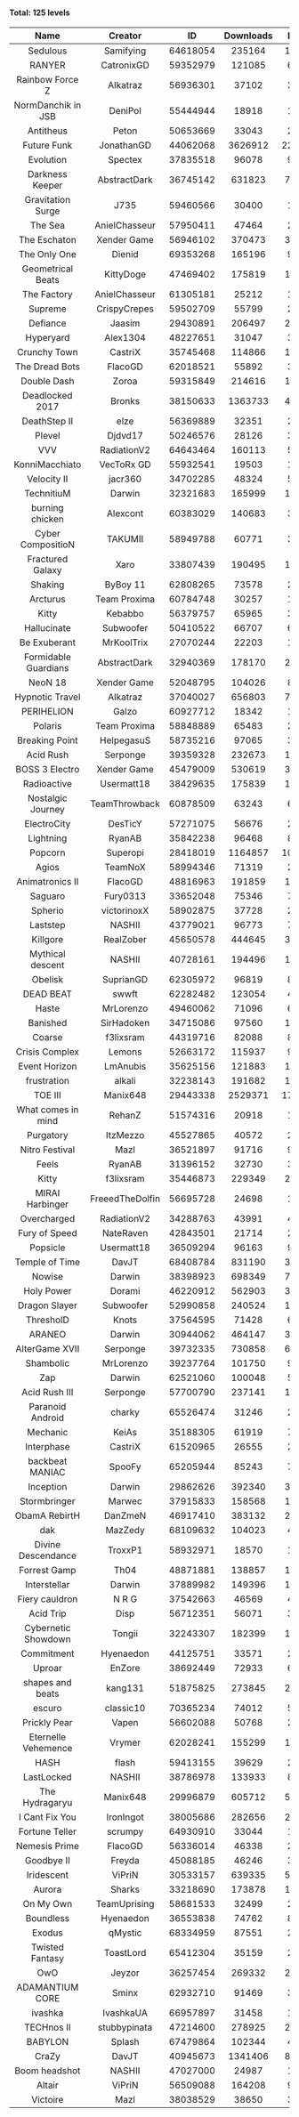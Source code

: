 #### Total: 125 levels

| Name | Creator | ID | Downloads | Likes |
|:---:|:---:|:---:|:---:|:---:|
| Sedulous | Samifying | 64618054 | 235164 | 18010
| RANYER | CatronixGD | 59352979 | 121085 | 6348
| Rainbow Force Z | Alkatraz | 56936301 | 37102 | 3008
| NormDanchik in JSB | DeniPol | 55444944 | 18918 | 1440
| Antitheus | Peton | 50653669 | 33043 | 2994
| Future Funk | JonathanGD | 44062068 | 3626912 | 225429
| Evolution | Spectex | 37835518 | 96078 | 9374
| Darkness Keeper | AbstractDark | 36745142 | 631823 | 71781
| Gravitation Surge | J735 | 59460566 | 30400 | 1941
| The Sea | AnielChasseur | 57950411 | 47464 | 2152
| The Eschaton | Xender Game | 56946102 | 370473 | 31063
| The Only One | Dienid | 69353268 | 165196 | 9371
| Geometrical Beats | KittyDoge | 47469402 | 175819 | 14863
| The Factory | AnielChasseur | 61305181 | 25212 | 1475
| Supreme | CrispyCrepes | 59502709 | 55799 | 2881
| Defiance | Jaasim | 29430891 | 206497 | 24284
| Hyperyard | Alex1304 | 48227651 | 31047 | 3727
| Crunchy Town | CastriX | 35745468 | 114866 | 14857
| The Dread Bots | FlacoGD | 62018521 | 55892 | 3491
| Double Dash | Zoroa | 59315849 | 214616 | 18641
| Deadlocked 2017 | Bronks | 38150633 | 1363733 | 47684
| DeathStep II | elze | 56369889 | 32351 | 2999
| Plevel | Djdvd17 | 50246576 | 28126 | 3013
| VVV | RadiationV2 | 64643464 | 160113 | 5966
| KonniMacchiato | VecToRx GD | 55932541 | 19503 | 1254
| Velocity II | jacr360 | 34702285 | 48324 | 5498
| TechnitiuM | Darwin | 32321683 | 165999 | 14362
| burning chicken | Alexcont | 60383029 | 140683 | 3879
| Cyber CompositioN | TAKUMII | 58949788 | 60771 | 3550
| Fractured Galaxy  | Xaro | 33807439 | 190495 | 15827
| Shaking | ByBoy 11 | 62808265 | 73578 | 2947
| Arcturus | Team Proxima | 60784748 | 30257 | 1642
| Kitty | Kebabbo | 56379757 | 65965 | 3077
| Hallucinate | Subwoofer | 50410522 | 66707 | 6284
| Be Exuberant | MrKoolTrix | 27070244 | 22203 | 1553
| Formidable Guardians | AbstractDark | 32940369 | 178170 | 23505
| NeoN 18 | Xender Game | 52048795 | 104026 | 8200
| Hypnotic Travel | Alkatraz | 37040027 | 656803 | 70199
| PERIHELION | Galzo | 60927712 | 18342 | 1228
| Polaris | Team Proxima | 58848889 | 65483 | 2832
| Breaking Point | HelpegasuS | 58735216 | 97065 | 3856
| Acid Rush | Serponge | 39359328 | 232673 | 19931
| BOSS 3 Electro | Xender Game | 45479009 | 530619 | 37981
| Radioactive | Usermatt18 | 38429635 | 175839 | 15946
| Nostalgic Journey | TeamThrowback | 60878509 | 63243 | 6299
| ElectroCity | DesTicY | 57271075 | 56676 | 2756
| Lightning | RyanAB | 35842238 | 96468 | 8931
| Popcorn | Superopi | 28418019 | 1164857 | 108482
| Agios | TeamNoX | 58994346 | 71319 | 2474
| Animatronics II | FlacoGD | 48816963 | 191859 | 16900
| Saguaro | Fury0313 | 33652048 | 75346 | 7665
| Spherio | victorinoxX | 58902875 | 37728 | 2376
| Laststep | NASHII | 43779021 | 96773 | 7165
| Killgore | RealZober | 45650578 | 444645 | 32162
| Mythical descent | NASHII | 40728161 | 194496 | 10396
| Obelisk | SuprianGD  | 62305972 | 96819 | 8954
| DEAD BEAT | swwft | 62282482 | 123054 | 4140
| Haste | MrLorenzo | 49460062 | 71096 | 6071
| Banished | SirHadoken | 34715086 | 97560 | 11106
| Coarse | f3lixsram | 44319716 | 82088 | 8274
| Crisis Complex | Lemons | 52663172 | 115937 | 9874
| Event Horizon | LmAnubis | 35625156 | 121883 | 13248
| frustration | alkali | 32238143 | 191682 | 19804
| TOE III | Manix648 | 29443338 | 2529371 | 173667
| What comes in mind | RehanZ | 51574316 | 20918 | 1308
| Purgatory | ItzMezzo | 45527865 | 40572 | 2515
| Nitro Festival | Mazl | 36521897 | 91716 | 9151
| Feels | RyanAB | 31396152 | 32730 | 3876
| Kitty | f3lixsram | 35446873 | 229349 | 25227
| MIRAI Harbinger | FreeedTheDolfin | 56695728 | 24698 | 1416
| Overcharged | RadiationV2 | 34288763 | 43991 | 4721
| Fury of Speed | NateRaven | 42843501 | 21714 | 2124
| Popsicle | Usermatt18 | 36509294 | 96163 | 9159
| Temple of Time | DavJT | 68408784 | 831190 | 33139
| Nowise | Darwin | 38398923 | 698349 | 74636
| Holy Power | Dorami | 46220912 | 562903 | 36041
| Dragon Slayer | Subwoofer | 52990858 | 240524 | 18278
| ThresholD | Knots | 37564595 | 71428 | 6103
| ARANEO | Darwin | 30944062 | 464147 | 38654
| AlterGame XVII | Serponge | 39732335 | 730858 | 63704
| Shambolic | MrLorenzo | 39237764 | 101750 | 9247
| Zap | Darwin | 62521060 | 100048 | 5531
| Acid Rush III | Serponge | 57700790 | 237141 | 16827
| Paranoid Android | charky | 65526474 | 31246 | 2444
| Mechanic | KeiAs | 35188305 | 61919 | 7000
| Interphase | CastriX | 61520965 | 26555 | 2755
| backbeat MANIAC | SpooFy | 65205944 | 85243 | 7792
| Inception | Darwin | 29862626 | 392340 | 35684
| Stormbringer | Marwec | 37915833 | 158568 | 15099
| ObamA RebirtH | DanZmeN | 46917410 | 383132 | 28724
| dak | MazZedy | 68109632 | 104023 | 4108
| Divine Descendance | TroxxP1 | 58932971 | 18570 | 1285
| Forrest Gamp | Th04 | 48871881 | 138857 | 11183
| Interstellar | Darwin | 37889982 | 149396 | 18000
| Fiery cauldron | N R G | 37542663 | 46569 | 4827
| Acid Trip | Disp | 56712351 | 56071 | 3395
| Cybernetic Showdown  | Tongii | 32243307 | 182399 | 18048
| Commitment | Hyenaedon | 44125751 | 33571 | 2272
| Uproar | EnZore | 38692449 | 72933 | 6947
| shapes and beats | kang131 | 51875825 | 273845 | 28118
| escuro  | classic10 | 70365234 | 74012 | 5384
| Prickly Pear | Vapen | 56602088 | 50768 | 2844
| Eternelle Vehemence | Vrymer | 62028241 | 155299 | 11590
| HASH | flash | 59413155 | 39629 | 2167
| LastLocked | NASHII | 38786978 | 133933 | 8248
| The Hydragaryu | Manix648 | 29996879 | 605712 | 52491
| I Cant Fix You | IronIngot | 38005686 | 282656 | 24791
| Fortune Teller | scrumpy | 64930910 | 33044 | 1932
| Nemesis Prime | FlacoGD | 56336014 | 46338 | 2437
| Goodbye II | Freyda | 45088185 | 46246 | 3285
| Iridescent | ViPriN | 30533157 | 639335 | 51174
| Aurora | Sharks | 33218690 | 173878 | 17718
| On My Own | TeamUprising | 58681533 | 32499 | 2535
| Boundless | Hyenaedon | 36553838 | 74762 | 8648
| Exodus | qMystic | 68334959 | 87551 | 2841
| Twisted Fantasy | ToastLord | 65412304 | 35159 | 2981
| OwO | Jeyzor | 36257454 | 269332 | 24012
| ADAMANTIUM CORE | Sminx | 62932710 | 91469 | 3646
| ivashka | IvashkaUA | 66957897 | 31458 | 1623
| TECHnos II | stubbypinata | 47214600 | 278925 | 21294
| BABYLON | Splash | 67479864 | 102344 | 4389
| CraZy | DavJT | 40945673 | 1341406 | 87181
| Boom headshot | NASHII | 47027000 | 24987 | 1507
| Altair | ViPriN | 56509088 | 164208 | 9916
| Victoire | Mazl | 38038529 | 38650 | 3945
